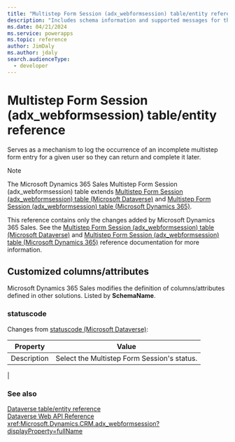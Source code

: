 ```yaml
---
title: "Multistep Form Session (adx_webformsession) table/entity reference (Microsoft Dynamics 365 Sales) | Microsoft Docs"
description: "Includes schema information and supported messages for the Multistep Form Session (adx_webformsession) table/entity with Microsoft Dynamics 365 Sales."
ms.date: 04/21/2024
ms.service: powerapps
ms.topic: reference
author: JimDaly
ms.author: jdaly
search.audienceType: 
  - developer
---
```


# Multistep Form Session (adx_webformsession) table/entity reference

Serves as a mechanism to log the occurrence of an incomplete multistep form entry for a given user so they can return and complete it later.

> [!NOTE]
> The Microsoft Dynamics 365 Sales Multistep Form Session (adx_webformsession) table extends [Multistep Form Session (adx_webformsession) table (Microsoft Dataverse)](/power-apps/developer/data-platform/reference/entities/adx_webformsession) and [Multistep Form Session (adx_webformsession) table (Microsoft Dynamics 365)](/dynamics365/developer/reference/dataverse/entities/adx_webformsession).
>
> This reference contains only the changes added by Microsoft Dynamics 365 Sales.
> See the [Multistep Form Session (adx_webformsession) table (Microsoft Dataverse)](/power-apps/developer/data-platform/reference/entities/adx_webformsession) and [Multistep Form Session (adx_webformsession) table (Microsoft Dynamics 365)](/dynamics365/developer/reference/dataverse/entities/adx_webformsession) reference documentation for more information.



## Customized columns/attributes

Microsoft Dynamics 365 Sales
modifies the definition of columns/attributes defined in other solutions. Listed by **SchemaName**.

### <a name="BKMK_statuscode"></a> statuscode

Changes from [statuscode (Microsoft Dataverse)](/power-apps/developer/data-platform/reference/entities/adx_webformsession#BKMK_statuscode):

|Property|Value|
|---|---|
|Description|Select the Multistep Form Session's status.
|




### See also

[Dataverse table/entity reference](../about-entity-reference.md)  
[Dataverse Web API Reference](/power-apps/developer/data-platform/webapi/reference/about)   
<xref:Microsoft.Dynamics.CRM.adx_webformsession?displayProperty=fullName>
